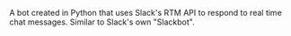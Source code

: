 A bot created in Python that uses Slack's RTM API to respond to real time chat messages. Similar to Slack's own "Slackbot".
